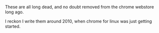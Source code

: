 These are all long dead, and no doubt removed from the chrome webstore long ago.

I reckon I write them around 2010, when chrome for linux was just getting started.
